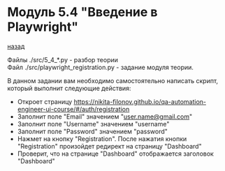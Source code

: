 # Модуль 5.4 "Введение в Playwright"
[назад](../readme.md)

Файлы ./src/5_4_*.py - разбор теории  
Файл ./src/playwright_registration.py - задание модуля теории.  

В данном задании вам необходимо самостоятельно написать скрипт, который выполнит следующие действия:

- Откроет страницу https://nikita-filonov.github.io/qa-automation-engineer-ui-course/#/auth/registration
- Заполнит поле "Email" значением "user.name@gmail.com"
- Заполнит поле "Username" значением "username"
- Заполнит поле "Password" значением "password"
- Нажмет на кнопку "Registration". После нажатия кнопки "Registration" произойдет редирект на страницу "Dashboard"
- Проверит, что на странице "Dashboard" отображается заголовок "Dashboard"